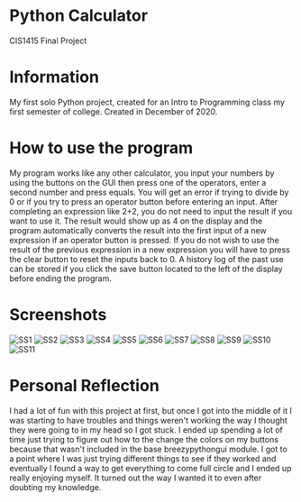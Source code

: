 # Python Calculator
CIS1415 Final Project

# Information
My first solo Python project, created for an Intro to Programming class my first semester of college.
Created in December of 2020.

# How to use the program
My program works like any other calculator, you input your numbers by using the buttons on the GUI then press one of the operators, enter a second number and press equals. You will get an error if trying to divide by 0 or if you try to press an operator button before entering an input. After completing an expression like 2+2, you do not need to input the result if you want to use it. The result would show up as 4 on the display and the program automatically converts the result into the first input of a new expression if an operator button is pressed. If you do not wish to use the result of the previous expression in a new expression you will have to press the clear button to reset the inputs back to 0. A history log of the past use can be stored if you click the save button located to the left of the display before ending the program.  

# Screenshots
![SS1](https://user-images.githubusercontent.com/75189383/102127461-266dde00-3e12-11eb-917e-0511c876d378.png)
![SS2](https://user-images.githubusercontent.com/75189383/102127633-5cab5d80-3e12-11eb-88fc-75fc4468f16e.png)
![SS3](https://user-images.githubusercontent.com/75189383/102127684-6765f280-3e12-11eb-9635-01d701e27d39.png)
![SS4](https://user-images.githubusercontent.com/75189383/102127719-73ea4b00-3e12-11eb-88ab-d8d0b6222c85.png)
![SS5](https://user-images.githubusercontent.com/75189383/102127737-7d73b300-3e12-11eb-95b5-eac7b824ff3b.png)
![SS6](https://user-images.githubusercontent.com/75189383/102127747-7fd60d00-3e12-11eb-8577-11e8a9c89430.png)
![SS7](https://user-images.githubusercontent.com/75189383/102127756-819fd080-3e12-11eb-93c2-e0ff82bc43ef.png)
![SS8](https://user-images.githubusercontent.com/75189383/102127764-82d0fd80-3e12-11eb-844b-563b758ea42d.png)
![SS9](https://user-images.githubusercontent.com/75189383/102127765-84022a80-3e12-11eb-9f77-ac5bfaba2e60.png)
![SS10](https://user-images.githubusercontent.com/75189383/102127773-86648480-3e12-11eb-8072-5eb11ae77eaf.png)
![SS11](https://user-images.githubusercontent.com/75189383/102127776-8795b180-3e12-11eb-8e57-d7aaf97ec737.png)

# Personal Reflection
I had a lot of fun with this project at first, but once I got into the middle of it I was starting to have troubles and things weren't working the way I thought they were going to in my head so I got stuck. I ended up spending a lot of time just trying to figure out how to the change the colors on my buttons because that wasn't included in the base breezypythongui module. I got to a point where I was just trying different things to see if they worked and eventually I found a way to get everything to come full circle and I ended up really enjoying myself. It turned out the way I wanted it to even after doubting my knowledge. 
